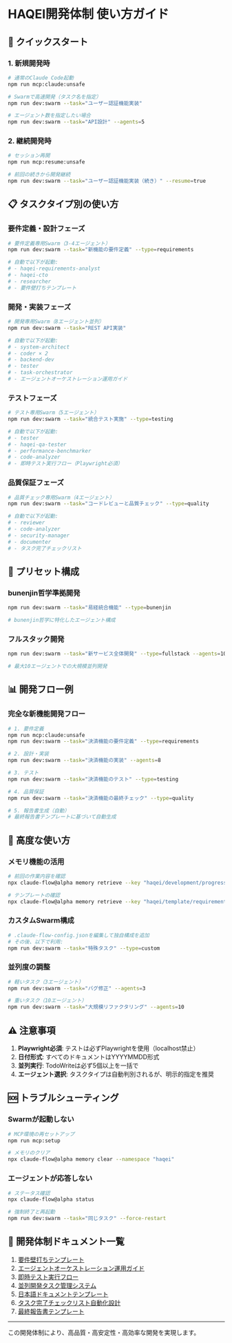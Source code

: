 # HAQEI開発体制 使い方ガイド

## 🚀 クイックスタート

### 1. 新規開発時
```bash
# 通常のClaude Code起動
npm run mcp:claude:unsafe

# Swarmで高速開発（タスク名を指定）
npm run dev:swarm --task="ユーザー認証機能実装"

# エージェント数を指定したい場合
npm run dev:swarm --task="API設計" --agents=5
```

### 2. 継続開発時
```bash
# セッション再開
npm run mcp:resume:unsafe

# 前回の続きから開発継続
npm run dev:swarm --task="ユーザー認証機能実装（続き）" --resume=true
```

## 📋 タスクタイプ別の使い方

### 要件定義・設計フェーズ
```bash
# 要件定義専用Swarm（3-4エージェント）
npm run dev:swarm --task="新機能の要件定義" --type=requirements

# 自動で以下が起動:
# - haqei-requirements-analyst
# - haqei-cto
# - researcher
# - 要件壁打ちテンプレート
```

### 開発・実装フェーズ
```bash
# 開発専用Swarm（8エージェント並列）
npm run dev:swarm --task="REST API実装"

# 自動で以下が起動:
# - system-architect
# - coder × 2
# - backend-dev
# - tester
# - task-orchestrator
# - エージェントオーケストレーション運用ガイド
```

### テストフェーズ
```bash
# テスト専用Swarm（5エージェント）
npm run dev:swarm --task="統合テスト実施" --type=testing

# 自動で以下が起動:
# - tester
# - haqei-qa-tester
# - performance-benchmarker
# - code-analyzer
# - 即時テスト実行フロー（Playwright必須）
```

### 品質保証フェーズ
```bash
# 品質チェック専用Swarm（4エージェント）
npm run dev:swarm --task="コードレビューと品質チェック" --type=quality

# 自動で以下が起動:
# - reviewer
# - code-analyzer
# - security-manager
# - documenter
# - タスク完了チェックリスト
```

## 🎯 プリセット構成

### bunenjin哲学準拠開発
```bash
npm run dev:swarm --task="易経統合機能" --type=bunenjin

# bunenjin哲学に特化したエージェント構成
```

### フルスタック開発
```bash
npm run dev:swarm --task="新サービス全体開発" --type=fullstack --agents=10

# 最大10エージェントでの大規模並列開発
```

## 📊 開発フロー例

### 完全な新機能開発フロー
```bash
# 1. 要件定義
npm run mcp:claude:unsafe
npm run dev:swarm --task="決済機能の要件定義" --type=requirements

# 2. 設計・実装
npm run dev:swarm --task="決済機能の実装" --agents=8

# 3. テスト
npm run dev:swarm --task="決済機能のテスト" --type=testing

# 4. 品質保証
npm run dev:swarm --task="決済機能の最終チェック" --type=quality

# 5. 報告書生成（自動）
# 最終報告書テンプレートに基づいて自動生成
```

## 🔧 高度な使い方

### メモリ機能の活用
```bash
# 前回の作業内容を確認
npx claude-flow@alpha memory retrieve --key "haqei/development/progress"

# テンプレートの確認
npx claude-flow@alpha memory retrieve --key "haqei/template/requirements"
```

### カスタムSwarm構成
```bash
# .claude-flow-config.jsonを編集して独自構成を追加
# その後、以下で利用:
npm run dev:swarm --task="特殊タスク" --type=custom
```

### 並列度の調整
```bash
# 軽いタスク（3エージェント）
npm run dev:swarm --task="バグ修正" --agents=3

# 重いタスク（10エージェント）
npm run dev:swarm --task="大規模リファクタリング" --agents=10
```

## ⚠️ 注意事項

1. **Playwright必須**: テストは必ずPlaywrightを使用（localhost禁止）
2. **日付形式**: すべてのドキュメントはYYYYMMDD形式
3. **並列実行**: TodoWriteは必ず5個以上を一括で
4. **エージェント選択**: タスクタイプは自動判別されるが、明示的指定を推奨

## 🆘 トラブルシューティング

### Swarmが起動しない
```bash
# MCP環境の再セットアップ
npm run mcp:setup

# メモリのクリア
npx claude-flow@alpha memory clear --namespace "haqei"
```

### エージェントが応答しない
```bash
# ステータス確認
npx claude-flow@alpha status

# 強制終了と再起動
npm run dev:swarm --task="同じタスク" --force-restart
```

## 📝 開発体制ドキュメント一覧

1. [要件壁打ちテンプレート](./01_要件壁打ちテンプレート.md)
2. [エージェントオーケストレーション運用ガイド](./02_エージェントオーケストレーション運用ガイド.md)
3. [即時テスト実行フロー](./03_即時テスト実行フロー.md)
4. [並列開発タスク管理システム](./04_並列開発タスク管理システム.md)
5. [日本語ドキュメントテンプレート](./05_日本語ドキュメントテンプレート.md)
6. [タスク完了チェックリスト自動化設計](./06_タスク完了チェックリスト自動化設計.md)
7. [最終報告書テンプレート](./07_最終報告書テンプレート.md)

---

この開発体制により、高品質・高安定性・高効率な開発を実現します。